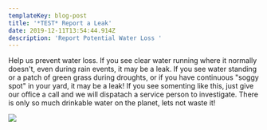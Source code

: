 ```yaml
---
templateKey: blog-post
title: '*TEST* Report a Leak'
date: 2019-12-11T13:54:44.914Z
description: 'Report Potential Water Loss '
---
```

Help us prevent water loss.  If you see clear water running where it normally doesn't, even during rain events, it may be a leak.  If you see water standing or a patch of green grass during droughts, or if you have continuous "soggy spot" in your yard,  it may be a leak!  If you see somenting like this, just give our office a call and we will dispatach a service person to investigate.  There is only so much drinkable water on the planet, lets not waste it!

![](/img/images.jpg)
